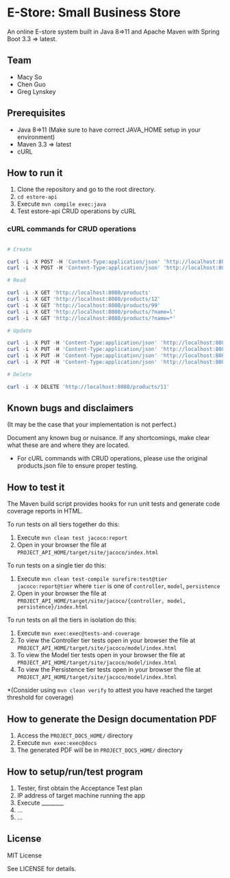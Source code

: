 # E-Store: Small Business Store

An online E-store system built in Java 8=>11 and Apache Maven with Spring Boot 3.3 => latest.
  
## Team

- Macy So
- Chen Guo
- Greg Lynskey

## Prerequisites

- Java 8=>11 (Make sure to have correct JAVA_HOME setup in your environment)
- Maven 3.3 => latest
- cURL

## How to run it

1. Clone the repository and go to the root directory.
2. `cd estore-api`
2. Execute `mvn compile exec:java`
3. Test estore-api CRUD operations by cURL

### cURL commands for CRUD operations

```PowerShell

# Create

curl -i -X POST -H 'Content-Type:application/json' 'http://localhost:8080/products' -d '{\"name\": \"Coke\", \"price\": 3.59, \"description\": \"a can of Coke\"}'
curl -i -X POST -H 'Content-Type:application/json' 'http://localhost:8080/products' -d '{\"name\": \"milk\", \"price\": 12.99}'

# Read

curl -i -X GET 'http://localhost:8080/products'
curl -i -X GET 'http://localhost:8080/products/12'
curl -i -X GET 'http://localhost:8080/products/99'
curl -i -X GET 'http://localhost:8080/products/?name=l'
curl -i -X GET 'http://localhost:8080/products/?name=*'

# Update

curl -i -X PUT -H 'Content-Type:application/json' 'http://localhost:8080/products' -d '{\"id\": 11, \"name\": \"milk %2\", \"price\": 3.49, \"description\": \"gallon of milk\"}'
curl -i -X PUT -H 'Content-Type:application/json' 'http://localhost:8080/products' -d '{\"id\": 11, \"name\": \"milk %2\", \"price\": 5.99, \"description\": \"gallon of milk\"}'
curl -i -X PUT -H 'Content-Type:application/json' 'http://localhost:8080/products' -d '{\"id\": 11, \"name\": \"milk %2\", \"price\": 5.99, \"description\": \"gallon of milk 2%\"}'
curl -i -X PUT -H 'Content-Type:application/json' 'http://localhost:8080/products' -d '{\"id\": 99, \"name\": \"milk %2\", \"price\": 5.99, \"description\": \"gallon of milk 2%\"}'

# Delete

curl -i -X DELETE 'http://localhost:8080/products/11'

```

## Known bugs and disclaimers

(It may be the case that your implementation is not perfect.)

Document any known bug or nuisance.
If any shortcomings, make clear what these are and where they are located.

- For cURL commands with CRUD operations, please use the original products.json file to ensure proper testing.

## How to test it

The Maven build script provides hooks for run unit tests and generate code coverage
reports in HTML.

To run tests on all tiers together do this:

1. Execute `mvn clean test jacoco:report`
2. Open in your browser the file at `PROJECT_API_HOME/target/site/jacoco/index.html`

To run tests on a single tier do this:

1. Execute `mvn clean test-compile surefire:test@tier jacoco:report@tier` where `tier` is one of `controller`, `model`, `persistence`
2. Open in your browser the file at `PROJECT_API_HOME/target/site/jacoco/{controller, model, persistence}/index.html`

To run tests on all the tiers in isolation do this:

1. Execute `mvn exec:exec@tests-and-coverage`
2. To view the Controller tier tests open in your browser the file at `PROJECT_API_HOME/target/site/jacoco/model/index.html`
3. To view the Model tier tests open in your browser the file at `PROJECT_API_HOME/target/site/jacoco/model/index.html`
4. To view the Persistence tier tests open in your browser the file at `PROJECT_API_HOME/target/site/jacoco/model/index.html`

*(Consider using `mvn clean verify` to attest you have reached the target threshold for coverage)
  
## How to generate the Design documentation PDF

1. Access the `PROJECT_DOCS_HOME/` directory
2. Execute `mvn exec:exec@docs`
3. The generated PDF will be in `PROJECT_DOCS_HOME/` directory

## How to setup/run/test program

1. Tester, first obtain the Acceptance Test plan
2. IP address of target machine running the app
3. Execute ________
4. ...
5. ...

## License

MIT License

See LICENSE for details.
